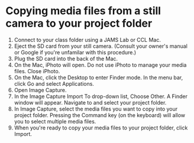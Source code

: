 # Copying media files from a still camera to your project folder

1. Connect to your class folder using a JAMS Lab or CCL Mac.
2. Eject the SD card from your still camera. (Consult your owner's manual or Google if you're unfamilar with this procedure.)
3. Plug the SD card into the back of the Mac. 
4. On the Mac, iPhoto will open. Do not use iPhoto to manage your media files. Close iPhoto.
5. On the Mac, click the Desktop to enter Finder mode. In the menu bar, click Go and select Applications.
7. Open Image Capture.
8. In the Image Capture Import To drop-down list, Choose Other. A Finder window will appear. Navigate to and select your project folder.
9. In Image Capture, select the media files you want to copy into your project folder. Pressing the Command key \(on the keyboard\) will allow you to select multiple media files.
10. When you're ready to copy your media files to your project folder, click Import.
